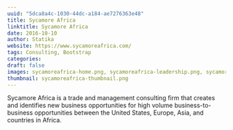 ```yaml
--- 
uuid: "5dca8a4c-1030-44dc-a184-ae7276363e48"
title: Sycamore Africa 
linktitle: Sycamore Africa  
date: 2016-10-10 
author: Statika 
website: https://www.sycamoreafrica.com/ 
tags: Consulting, Bootstrap
categories:   
draft: false 
images: sycamoreafrica-home.png, sycamoreafrica-leadership.png, sycamoreafrica-industries.png  
thumbnail: sycamoreafrica-thumbnail.png 
--- 
```


Sycamore Africa is a trade and management consulting firm that creates and identifies new 
business opportunities for high volume business-to-business opportunities between the United States, 
Europe, Asia, and countries in Africa.